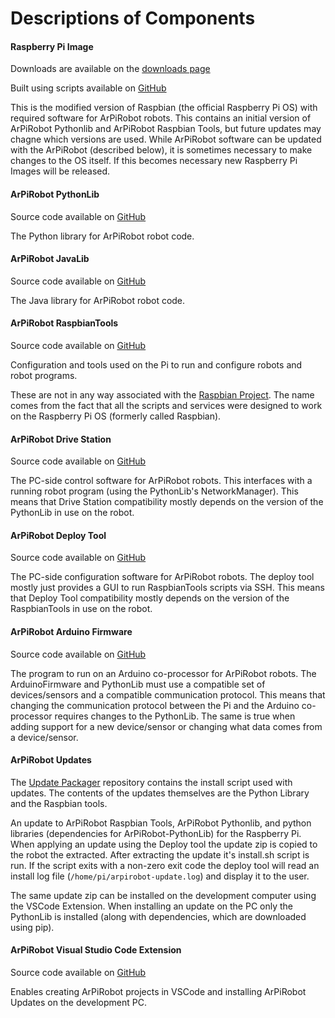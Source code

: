 # Descriptions of Components

#### **Raspberry Pi Image**
Downloads are available on the [downloads page](../downloads/latest.md)

Built using scripts available on [GitHub](https://github.com/MB3hel/ArPiRobot-ImageScripts)

This is the modified version of Raspbian (the official Raspberry Pi OS) with required software for ArPiRobot robots. This contains an initial version of ArPiRobot Pythonlib and ArPiRobot Raspbian Tools, but future updates may chagne which versions are used. While ArPiRobot software can be updated with the ArPiRobot (described below), it is sometimes necessary to make changes to the OS itself. If this becomes necessary new Raspberry Pi Images will be released.

#### **ArPiRobot PythonLib**
Source code available on [GitHub](https://github.com/MB3hel/ArPiRobot-PythonLib)

The Python library for ArPiRobot robot code.

#### **ArPiRobot JavaLib**
Source code available on [GitHub](https://github.com/MB3hel/ArPiRobot-JavaLib)

The Java library for ArPiRobot robot code.

#### **ArPiRobot RaspbianTools**
Source code available on [GitHub](https://github.com/MB3hel/ArPiRobot-RaspbianTools)

Configuration and tools used on the Pi to run and configure robots and robot programs.

These are not in any way associated with the [Raspbian Project](https://www.raspbian.org/). The name comes from the fact that all the scripts and services were designed to work on the Raspberry Pi OS (formerly called Raspbian).


#### **ArPiRobot Drive Station**
Source code available on [GitHub](https://github.com/MB3hel/ArPiRobot-DriveStation)

The PC-side control software for ArPiRobot robots. This interfaces with a running robot program (using the PythonLib's NetworkManager). This means that Drive Station compatibility mostly depends on the version of the PythonLib in use on the robot.


#### **ArPiRobot Deploy Tool**
Source code available on [GitHub](https://github.com/MB3hel/ArPiRobot-DeployTool)

The PC-side configuration software for ArPiRobot robots. The deploy tool mostly just provides a GUI to run RaspbianTools scripts via SSH. This means that Deploy Tool compatibility mostly depends on the version of the RaspbianTools in use on the robot.


#### **ArPiRobot Arduino Firmware**
Source code available on [GitHub](https://github.com/MB3hel/ArPiRobot-ArduinoFirmware)

The program to run on an Arduino co-processor for ArPiRobot robots. The ArduinoFirmware and PythonLib must use a compatible set of devices/sensors and a compatible communication protocol. This means that changing the communication protocol between the Pi and the Arduino co-processor requires changes to the PythonLib. The same is true when adding support for a new device/sensor or changing what data comes from a device/sensor.

#### **ArPiRobot Updates**
The [Update Packager](https://github.com/MB3hel/ArPiRobot-UpdatePackager) repository contains the install script used with updates. The contents of the updates themselves are the Python Library and the Raspbian tools.

An update to ArPiRobot Raspbian Tools, ArPiRobot Pythonlib, and python libraries (dependencies for ArPiRobot-PythonLib) for the Raspberry Pi. When applying an update using the Deploy tool the update zip is copied to the robot the extracted. After extracting the update it's install.sh script is run. If the script exits with a non-zero exit code the deploy tool will read an install log file (`/home/pi/arpirobot-update.log`) and display it to the user.

The same update zip can be installed on the development computer using the VSCode Extension. When installing an update on the PC only the PythonLib is installed (along with dependencies, which are downloaded using pip).

#### **ArPiRobot Visual Studio Code Extension**

Source code available on [GitHub](https://github.com/MB3hel/ArPiRobot-VSCodeExtension)

Enables creating ArPiRobot projects in VSCode and installing ArPiRobot Updates on the development PC.
